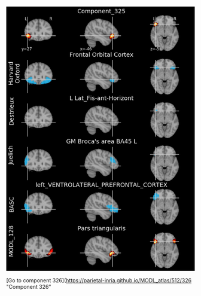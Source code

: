 


![325](preliminary/325.jpg "Component 325")

[Go to component 326](https://parietal-inria.github.io/MODL_atlas/512/326 "Component 326"